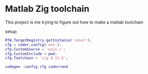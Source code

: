 # Matlab Zig toolchain

This project is me trying to figure out how to make a matlab toolchain

setup:
```matlab
RTW.TargetRegistry.getInstance('reset');
cfg = coder.config('exe');
cfg.CustomSource = 'main.c';
cfg.CustomInclude = pwd;
cfg.Toolchain = 'zig 0.11.0';

codegen -config cfg coderrand
```